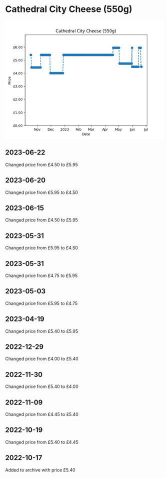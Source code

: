 # Cathedral City Cheese (550g)
![](charts/product-31833011.png)
## 2023-06-22
Changed price from £4.50 to £5.95
## 2023-06-20
Changed price from £5.95 to £4.50
## 2023-06-15
Changed price from £4.50 to £5.95
## 2023-05-31
Changed price from £5.95 to £4.50
## 2023-05-31
Changed price from £4.75 to £5.95
## 2023-05-03
Changed price from £5.95 to £4.75
## 2023-04-19
Changed price from £5.40 to £5.95
## 2022-12-29
Changed price from £4.00 to £5.40
## 2022-11-30
Changed price from £5.40 to £4.00
## 2022-11-09
Changed price from £4.45 to £5.40
## 2022-10-19
Changed price from £5.40 to £4.45
## 2022-10-17
Added to archive with price £5.40